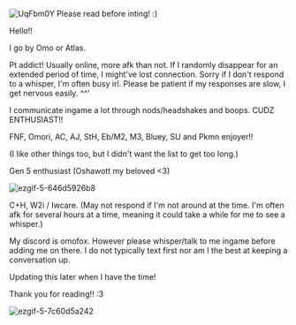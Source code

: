 ![UqFbm0Y](https://github.com/user-attachments/assets/beb2a045-cc97-4a39-b913-854a05251d7b)
Please read before inting! :)


Hello!!

I go by Omo or Atlas.

Pt addict! Usually online, more afk than not. If I randomly disappear for an extended period of time, I might've lost connection. Sorry if I don't respond to a whisper, I'm often busy irl. Please be patient if my responses are slow, I get nervous easily. ^^'

I communicate ingame a lot through nods/headshakes and boops.
CUDZ ENTHUSIAST!!

FNF, Omori, AC, AJ, StH, Eb/M2, M3, Bluey, SU and Pkmn enjoyer!! 

(I like other things too, but I didn't want the list to get too long.)

Gen 5 enthusiast (Oshawott my beloved <3)

![ezgif-5-646d5926b8](https://github.com/user-attachments/assets/e26ba1ed-bc16-449c-a3b6-67e2e59c7ba9)


C+H, W2i / Iwcare. (May not respond if I'm not around at the time. I'm often afk for several hours at a time, meaning it could take a while for me to see a whisper.) 

My discord is omofox. However please whisper/talk to me ingame before adding me on there. I do not typically text first nor am I the best at keeping a conversation up. 

Updating this later when I have the time!

Thank you for reading!! :3

 ![ezgif-5-7c60d5a242](https://github.com/user-attachments/assets/c9f9cfea-7d71-41df-9952-ac06f7e7c45f)

